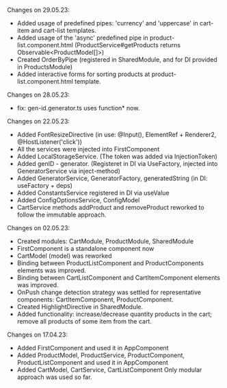 Changes on 29.05.23:
* Added usage of predefined pipes: 'currency' and 'uppercase' in cart-item and cart-list templates.
* Added usage of the 'async' predefined pipe in product-list.component.html (ProductService#getProducts returns Observable<ProductModel[]>)
* Created OrderByPipe (registered in SharedModule, and for DI provided in ProductsModule)
* Added interactive forms for sorting products at product-list.component.html template.

Changes on 28.05.23:
* fix: gen-id.generator.ts uses function* now.

Changes on 22.05.23:
* Added FontResizeDirective (in use: @Input(), ElementRef + Renderer2, @HostListener('click'))
* All the services were injected into FirstComponent
* Added LocalStorageService. (The token was added via InjectionToken<Storage>)
* Added genID - generator. (Registeret in DI via UseFactory, injected into GeneratorService via inject-method)
* Added GeneratorService, GeneratorFactory, generatedString (in DI: useFactory + deps)
* Added ConstantsService registered in DI via useValue
* Added ConfigOptionsService, ConfigModel
* CartService methods addProduct and removeProduct reworked to follow the immutable approach.

Changes on 02.05.23:
* Created modules: CartModule, ProductModule, SharedModule
* FirstComponent is a standalone component now
* CartModel (model) was reworked
* Binding between ProductListComponent and ProductComponents elements was improved.
* Binding between CartListComponent and CartItemComponent elements was improved.
* OnPush change detection strategy was settled for representative components: CartItemComponent, ProductComponent.
* Created HighlightDirective in SharedModule.
* Added functionality: increase/decrease quantity products in the cart; remove all products of some item from the cart.

Changes on 17.04.23:
* Added FirstComponent and used it in AppComponent
* Added ProductModel, ProductService, ProductComponent, ProductListComponent and used it in AppComponent
* Added CartModel, CartService, CartListComponent
Only modular approach was used so far.
